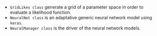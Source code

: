 
- `GridLikes class` generate a grid of a parameter space in order to evaluate a likelihood function. 
- `NeuralNet class` is an adaptative generic neural network model using `keras`.
- `NeuralManager class` is the driver of the neural network models. 

